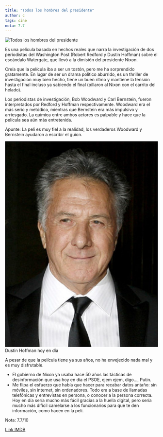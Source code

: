 ```yaml
---
title: "Todos los hombres del presidente"
author: c
tags: cine
nota: 7.7
---
```


![Todos los hombres del presidente](/reviews/_assets/todos-los-hombres-del-presidente.png)

Es una película basada en hechos reales que narra la investigación de dos periodistas del Washington Post (Robert Redford y Dustin Hoffman) sobre el escándalo Watergate, que llevó a la dimisión del presidente Nixon.

Creía que la película iba a ser un tostón, pero me ha sorprendido gratamente. En lugar de ser un drama político aburrido, es un thriller de investigación muy bien hecho, tiene un buen ritmo y mantiene la tensión hasta el final incluso ya sabiendo el final (pillaron al Nixon con el carrito del helado).

Los periodistas de investigación, Bob Woodward y Carl Bernstein, fueron interpretados por Redford y Hoffman respectivamente. Woodward era el más serio y metódico, mientras que Bernstein era más impulsivo y arriesgado. La química entre ambos actores es palpable y hace que la película sea aún más entretenida.

Apunte: La peli es muy fiel a la realidad, los verdaderos Woodward y Bernstein ayudaron a escribir el guion.

![Dustin Hoffman](/reviews/_assets/dustin-hoffman.png)
Dustin Hoffman hoy en día

A pesar de que la película tiene ya sus años, no ha envejecido nada mal y es muy disfrutable.

- El gobierno de Nixon ya usaba hace 50 años las tácticas de desinformación que usa hoy en día el PSOE, ejem ejem, digo..., Putin.
- Me flipa el esfuerzo que había que hacer para recabar datos antaño: sin móviles, sin internet, sin ordenadores. Todo era a base de llamadas telefónicas y entrevistas en persona, o conocer a la persona correcta. Hoy en día sería mucho más fácil gracias a la huella digital, pero sería mucho más difícil camelarse a los funcionarios para que te den información, como hacen en la peli.

Nota: 7.7/10

[Link IMDB](https://www.imdb.com/es/title/tt0074119/)
